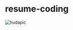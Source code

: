 # resume-coding
![hudapic](https://user-images.githubusercontent.com/107329715/173224868-3fd2cb2f-48d7-4329-8084-c5866a131ace.jpeg)
